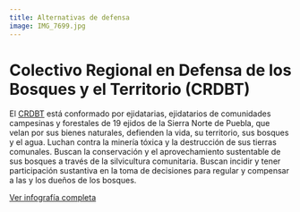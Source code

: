```yaml
---
title: Alternativas de defensa
image: IMG_7699.jpg
---
```


# Colectivo Regional en Defensa de los Bosques y el Territorio (CRDBT)

El [CRDBT](https://www.facebook.com/DefensaBosquesyTerritorio) está conformado por ejidatarias, ejidatarios de comunidades campesinas y forestales de 19 ejidos de la Sierra Norte de Puebla, que velan por sus bienes naturales, defienden la vida, su territorio, sus bosques y el agua. Luchan contra la minería tóxica y la destrucción de sus tierras comunales. Buscan la conservación y el aprovechamiento sustentable de sus bosques a través de la silvicultura comunitaria. Buscan incidir y tener participación sustantiva en la toma de decisiones para regular y compensar a las y los dueños de los bosques.

<a class="btn btn-secondary" href="https://poderlatam.org/wp-content/uploads/2023/11/lineadetiempo_CRDBT-scaled.jpg" target="_blank">Ver infografía completa</a>
<br>